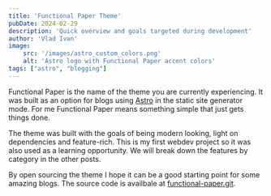 ```yaml
---
title: 'Functional Paper Theme'
pubDate: 2024-02-29
description: 'Quick overview and goals targeted during development'
author: 'Vlad Ivan'
image:
    src: '/images/astro_custom_colors.png'
    alt: 'Astro logo with Functional Paper accent colors'
tags: ["astro", "blogging"]
---
```

Functional Paper is the name of the theme you are currently experiencing. It was built as an option for blogs using [Astro](https://astro.build) in the static site generator mode. For me Functional Paper means something simple that just gets things done.

The theme was built with the goals of being modern looking, light on dependencies and feature-rich. This is my first webdev project so it was also used as a learning opportunity. We will break down the features by category in the other posts.

By open sourcing the theme I hope it can be a good starting point for some amazing blogs. The source code is availbale at [functional-paper.git](https://github.com/vlad77ivan/functional-paper).